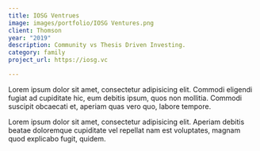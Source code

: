 ```yaml
---
title: IOSG Ventrues
image: images/portfolio/IOSG Ventures.png
client: Thomson
year: "2019"
description: Community vs Thesis Driven Investing.
category: family
project_url: https://iosg.vc

---
```

Lorem ipsum dolor sit amet, consectetur adipisicing elit. Commodi eligendi fugiat ad cupiditate hic, eum debitis ipsum, quos non mollitia. Commodi suscipit obcaecati et, aperiam quas vero quo, labore tempore.

Lorem ipsum dolor sit amet, consectetur adipisicing elit. Aperiam debitis beatae doloremque cupiditate vel repellat nam est voluptates, magnam quod explicabo fugit, quidem.